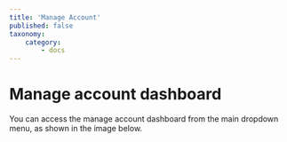 ```yaml
---
title: 'Manage Account'
published: false
taxonomy:
    category:
        - docs
---
```


# Manage account dashboard

You can access the manage account dashboard from the main dropdown menu, as shown in the image below.

